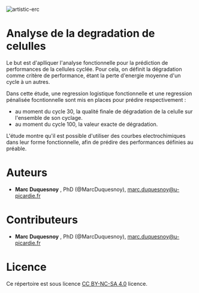 ![artistic-erc](https://user-images.githubusercontent.com/50483699/86449612-b9113980-bd18-11ea-8ee0-ddd5cf7326a4.png)

Analyse de la degradation de celulles
========================================================
Le but est d'aplliquer l'analyse fonctionnelle pour la prédiction
de performances de la cellules cyclée. Pour cela, on définit la dégradation
comme critère de performance, étant la perte d'energie moyenne d'un cycle à un autres.

Dans cette étude, une regression logistique fonctionnelle et une regression pénalisée
focntionnelle sont mis en places pour prédire respectivement :

- au moment du cycle 30, la qualité finale de dégradation de la celulle sur l'ensemble 
  de son cyclage.
- au moment du cycle 100, la valeur exacte de dégradation.


L'étude montre qu'il est possible d'utiliser des courbes electrochimiques dans
leur forme fonctionnelle, afin de prédire des performances définies au préable.
 
 Auteurs
 ========================================================
  - **Marc Duquesnoy** , PhD (@MarcDuquesnoy), marc.duquesnoy@u-picardie.fr
  
 Contributeurs
========================================================
  - **Marc Duquesnoy** , PhD (@MarcDuquesnoy), marc.duquesnoy@u-picardie.fr

 
 Licence
========================================================

Ce répertoire est sous licence [CC BY-NC-SA 4.0](https://creativecommons.org/licenses/by-nc-sa/4.0/) licence.